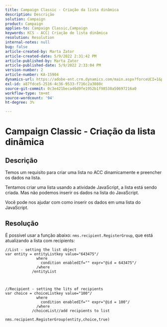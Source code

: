 ```yaml
---
title: Campaign Classic - Criação da lista dinâmica
description: Descrição
solution: Campaign
product: Campaign
applies-to: Campaign Classic,Campaign
keywords: KCS - ACC| Criação de lista dinâmica
resolution: Resolution
internal-notes: null
bug: false
article-created-by: Marta Zator
article-created-date: 5/9/2022 2:31:42 PM
article-published-by: Marta Zator
article-published-date: 5/9/2022 2:33:04 PM
version-number: 2
article-number: KA-15904
dynamics-url: https://adobe-ent.crm.dynamics.com/main.aspx?forceUCI=1&pagetype=entityrecord&etn=knowledgearticle&id=58da1bb8-a4cf-ec11-a7b5-0022480a8e40
exl-id: a87fdce5-2516-4c36-9533-f716c2a3080c
source-git-commit: 0c3e421beca46d9fe1952b1f98538a50697216a0
workflow-type: tm+mt
source-wordcount: '94'
ht-degree: 3%

---
```


# Campaign Classic - Criação da lista dinâmica

## Descrição


Temos um requisito para criar uma lista no ACC dinamicamente e preencher os dados na lista.

Tentamos criar uma lista usando a atividade JavaScript, a lista está sendo criada. Mas não podemos inserir os dados na lista do JavaScript.

Você pode nos ajudar com como inserir os dados em uma lista do JavaScript.


## Resolução


É possível usar a função abaixo: `nms.recipient.RegisterGroup`, que está atualizando a lista com recipients:


```
//List - setting the list object
var entity = entityListkey value="643475"/
              where
                condition enabledIf="" expr="@id = 643475"/
              /where
            /entityList



//Recipient - setting the lits of recipients
var choice = choiceListkey value="100"/
              where
                condition enabledIf="" expr="@id = 100"/
              /where
            /choiceList//add recipients to list

nms.recipient.RegisterGroup(entity,choice,true)
```
